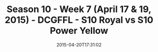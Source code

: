 ---
title: Season 10 - Week 7 (April 17 & 19, 2015) - DCGFFL - S10 Royal vs S10 Power
  Yellow
teams-score:
- team: _teams/s10-royal.md
  score: 42
- team: _teams/s10-power-yellow.md
  score: 6
mvp: Miles S. (Royal), Matt S. (Power Yellow)
game-ball: N/A
season: 10
week: 7
date: '2015-04-20T17:31:02'
pageid: season-10-week-7-4439-vs-4435
---
